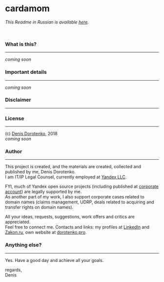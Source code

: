 # cardamom

*This Readme in Russian is available [here](/cardamom/README-RU.md).*

<br>

### What is this?
-------------

*coming soon*


### Important details
-------------

*coming soon*


### Disclaimer
-------------

### License
-------------

(c) [Denis Dorotenko](http://linkedin.com/in/dorotenko/), 2018 <br/>
*coming soon*

### Author
-------------
This project is created, and the materials are created, collected and published by me, Denis Dorotenko.<br/>
I am IT/IP Legal Counsel, currently employed at [Yandex LLC](https://yandex.com/company/). <br/>

FYI, much of Yandex open source projects (including published at [corporate account](https://github.com/yandex)) are legally supported by me.<br/>
As another part of my work, I also support corporate cases related to domain names (claims management, UDRP, deals related to acquiring and transfer rights on domain names).

All your ideas, requests, suggestions, work offers and critics are appreciated.<br/> 
Feel free to connect me. Contacts and links: my profiles at [LinkedIn](http://linkedin.com/in/dorotenko/en) and [Zakon.ru](http://zakon.ru/dorotenko), own website at [dorotenko.pro](http://dorotenko.pro/english).

### Anything else?
-------------

Yes. Have a good day and achieve all your goals.

regards,<br/>
Denis
